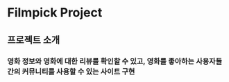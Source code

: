 # Filmpick Project

## 프로젝트 소개

### 영화 정보와 영화에 대한 리뷰를 확인할 수 있고, 영화를 좋아하는 사용자들 간의 커뮤니티를 사용할 수 있는 사이트 구현
